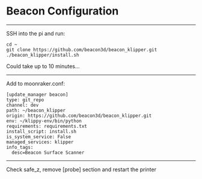 # Beacon Configuration
__________________________________________________
SSH into the pi and run:
```
cd ~
git clone https://github.com/beacon3d/beacon_klipper.git
./beacon_klipper/install.sh
```
Could take up to 10 minutes...
_______________________________________________
Add to moonraker.conf:
```
[update_manager beacon]
type: git_repo
channel: dev
path: ~/beacon_klipper
origin: https://github.com/beacon3d/beacon_klipper.git
env: ~/klippy-env/bin/python
requirements: requirements.txt
install_script: install.sh
is_system_service: False
managed_services: klipper
info_tags:
  desc=Beacon Surface Scanner
```
___________________________________________
Check safe_z, remove [probe] section and restart the printer
